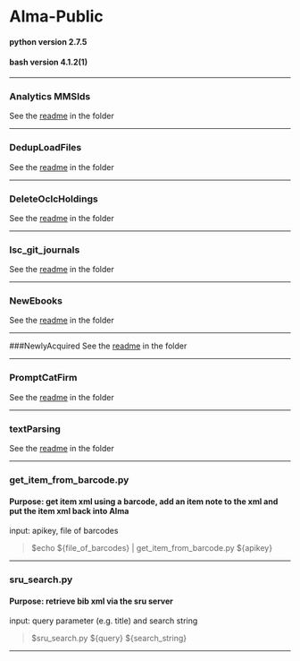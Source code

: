 # Alma-Public
#### python version 2.7.5
#### bash version 4.1.2(1)

----------------------------------------------

### Analytics MMSIds
See the [readme](https://github.com/Emory-LCS/Alma-Public/blob/master/Analytics_MMSId/README.md) in the folder

----------------------------------------------

### DedupLoadFiles
See the [readme](https://github.com/Emory-LCS/Alma-Public/blob/master/DedupLoadFiles/README.md) in the folder

-----------------------------------------------

### DeleteOclcHoldings

See the [readme](https://github.com/Emory-LCS/Alma-Public/blob/master/DeleteOclcHoldings/README.md) in the folder

-----------------------------------------------

### lsc_git_journals

See the [readme](https://github.com/Emory-LCS/Alma-Public/blob/master/lsc_git_journals/README.md) in the folder

-------------------------------------------------

### NewEbooks
See the [readme](https://github.com/Emory-LCS/Alma-Public/blob/master/NewEbooks/README.md) in the folder

------------------------------------------------

###NewlyAcquired
See the [readme](https://github.com/Emory-LCS/Alma-Public/blob/master/NewlyAcquired/Readme.md) in the folder

-----------------------------------------------

### PromptCatFirm

See the [readme](https://github.com/Emory-LCS/Alma-Public/blob/master/PromptCatFirm/README.md) in the folder

-----------------------------------------------

### textParsing
See the [readme](https://github.com/Emory-LCS/Alma-Public/blob/master/textParsing/README.md) in the folder

------------------------------------------------

### get_item_from_barcode.py
#### Purpose: get item xml using a barcode, add an item note to the xml and put the item xml back into Alma
input: apikey, file of barcodes
>$echo ${file_of_barcodes} | get_item_from_barcode.py ${apikey}

-----------------------------------------------

### sru_search.py
#### Purpose: retrieve bib xml via the sru server
input: query parameter (e.g. title) and search string
>$sru_search.py ${query} ${search_string}

-----------------------------------------------

